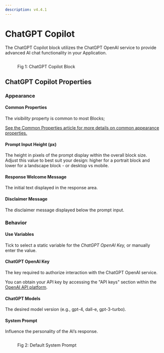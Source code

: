 ```yaml
---
description: v4.4.1
---
```


# ChatGPT Copilot

The ChatGPT Copilot block utilizes the ChatGPT OpenAI service to provide advanced AI chat functionality in your Application.&#x20;

<figure><img src="../../.gitbook/assets/copilot-main.png" alt=""><figcaption><p>Fig 1: ChatGPT Copilot Block</p></figcaption></figure>

## ChatGPT Copilot Properties

### Appearance&#x20;

#### Common Properties

The _visibility_ property is common to most Blocks;

[See the Common Properties article for more details on common appearance properties.](../common-properties.md#appearance)

#### Prompt Input Height (px)

The height in pixels of the prompt display within the overall block size. Adjust this value to best suit your design: higher for a portrait block and lower for a landscape block - or desktop vs mobile.

#### Response Welcome Message

The initial text displayed in the response area.

#### Disclaimer Message

The disclaimer message displayed below the prompt input.

### Behavior

#### Use Variables

Tick to select a static variable for the _ChatGPT OpenAI Key,_ or manually enter the value.

#### ChatGPT OpenAI Key

The key required to authorize interaction with the ChatGPT OpenAI service.

You can obtain your API key by accessing the "API keys" section within the [OpenAI API platform](https://platform.openai.com).

#### ChatGPT Models

The desired model version (e.g., gpt-4, dall-e, gpt-3-turbo).

#### System Prompt

Influence the personality of the AI’s response.

<figure><img src="../../.gitbook/assets/copilot-system-prompt.png" alt=""><figcaption><p>Fig 2: Default System Prompt</p></figcaption></figure>
